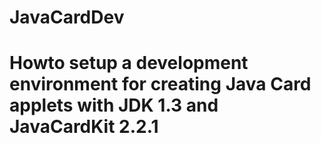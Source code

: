 # JavaCardDev
# Howto setup a development environment for creating Java Card applets with JDK 1.3 and JavaCardKit 2.2.1
